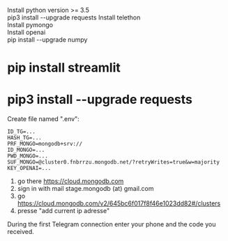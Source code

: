 Install python version >= 3.5 <br>
pip3 install --upgrade requests
Install telethon  <br>
Install pymongo <br>
Install openai <br>
pip install --upgrade numpy
# pip install streamlit
# pip3 install --upgrade requests

Create file named ".env":
```
ID_TG=...
HASH_TG=...
PRF_MONGO=mongodb+srv://
ID_MONGO=...
PWD_MONGO=...
SUF_MONGO=@cluster0.fnbrrzu.mongodb.net/?retryWrites=true&w=majority
KEY_OPENAI=...
```


1) go there https://cloud.mongodb.com 
2) sign in with mail stage.mongodb (at) gmail.com 
3) go https://cloud.mongodb.com/v2/645bc6f017f8f46e1023dd82#/clusters 
4) presse "add current ip adresse"

During the first Telegram connection enter your phone and the code you received.
